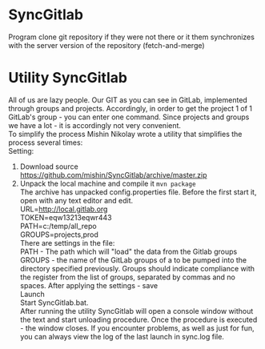 # SyncGitlab  
Program clone git repository if they were not there or it them synchronizes with the server version of the repository (fetch-and-merge)  
  
# Utility SyncGitlab  
All of us are lazy people. Our GIT as you can see in GitLab, implemented through groups and projects. Accordingly, in order to get the project 1 of 1 GitLab's group - you can enter one command. Since projects and groups we have a lot - it is accordingly not very convenient.  
To simplify the process Mishin Nikolay wrote a utility that simplifies the process several times:  
Setting:  
1) Download source https://github.com/mishin/SyncGitlab/archive/master.zip  
2) Unpack the local machine and compile it `mvn package`  
The archive has unpacked config.properties file. Before the first start it, open with any text editor and edit.  
URL=http://local.gitlab.org  
TOKEN=eqw13213eqwr443  
PATH=c:/temp/all_repo  
GROUPS=projects,prod  
There are settings in the file:  
PATH - The path which will "load" the data from the Gitlab groups  
GROUPS - the name of the GitLab groups of a to be pumped into the directory specified previously. Groups should indicate compliance with the register from the list of groups, separated by commas and no spaces. After applying the settings - save  
Launch  
Start SyncGitlab.bat.  
After running the utility SyncGitlab will open a console window without the text and start unloading procedure. Once the procedure is executed - the window closes. If you encounter problems, as well as just for fun, you can always view the log of the last launch in sync.log file.  
